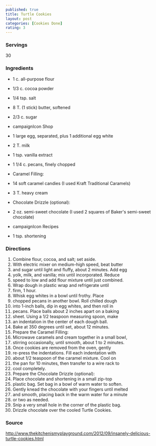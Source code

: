 ```yaml
---
published: true
title: Turtle Cookies
layout: post
categories: [Cookies Done]
rating: 3
---
```

### Servings
30

### Ingredients
- 1 c. all-purpose flour
- 1/3 c. cocoa powder
- 1/4 tsp. salt
- 8 T. (1 stick) butter, softened
- 2/3 c. sugar
- campaignIcon Shop
- 1 large egg, separated, plus 1 additional egg white
- 2 T. milk
- 1 tsp. vanilla extract
- 1 1/4 c. pecans, finely chopped

- Caramel Filling:
- 14 soft caramel candies (I used Kraft Traditional Caramels)
- 3 T. heavy cream

- Chocolate Drizzle (optional):
- 2 oz. semi-sweet chocolate (I used 2 squares of Baker's semi-sweet chocolate)
- campaignIcon Recipes
- 1 tsp. shortening


### Directions
1. Combine flour, cocoa, and salt; set aside.
2. With electric mixer on medium-high speed, beat butter
3. and sugar until light and fluffy, about 2 minutes. Add egg
4. yolk, milk, and vanilla; mix until incorporated. Reduce
5. speed to low and add flour mixture until just combined.
6. Wrap dough in plastic wrap and refrigerate until
7. firm, 1 hour.
8. Whisk egg whites in a bowl until frothy.  Place
9. chopped pecans in another bowl.  Roll chilled dough
10. into 1-inch balls, dip in egg whites, and then roll in
11. pecans.  Place balls about 2 inches apart on a baking
12. sheet. Using a 1/2 teaspoon measuring spoon, make
13. an indentation in the center of each dough ball.
14. Bake at 350 degrees until set, about 12 minutes.
15. Prepare the Caramel Filling:
16. Microwave caramels and cream together in a small bowl,
17. stirring occasionally, until smooth, about 1 to 2 minutes.
18. Once cookies are removed from the oven, gently
19. re-press the indentations.  Fill each indentation with
20. about 1/2 teaspoon of the caramel mixture. Cool on
21. the pan for 10 minutes, then transfer to a wire rack to
22. cool completely.
23. Prepare the Chocolate Drizzle (optional):
24. Place chocolate and shortening in a small zip-top
25. plastic bag.  Set bag in a bowl of warm water to soften.
26. Gently knead the chocolate with your fingers until melted
27. and smooth, placing back in the warm water for a minute
28. or two as needed.
29. Snip a very small hole in the corner of the plastic bag.
30. Drizzle chocolate over the cooled Turtle Cookies.

### Source
<a href="http://www.thekitchenismyplayground.com/2012/09/insanely-delicious-turtle-cookies.html" target="new">http://www.thekitchenismyplayground.com/2012/09/insanely-delicious-turtle-cookies.html</a>
